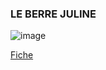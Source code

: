 ### LE BERRE JULINE ###

![image](https://github.com/user-attachments/assets/4ea4016d-3da3-47f3-a7d2-0afbee6317a0)

[Fiche](./Doc/Fiche.md)
